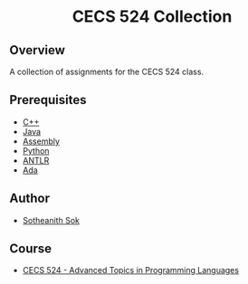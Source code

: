 <h1 align="center" style="border: none">CECS 524 Collection</h1>

## Overview
A collection of assignments for the CECS 524 class.

## Prerequisites
 - [C++](https://www.xilinx.com/)
 - [Java](https://www.oracle.com/java/technologies/javase-downloads.html)
 - [Assembly](https://en.wikipedia.org/wiki/MS-DOS)
 - [Python](https://www.python.org/)
 - [ANTLR](https://www.antlr.org/)
 - [Ada](https://en.wikipedia.org/wiki/Ada_(programming_language))

## Author
 - [Sotheanith Sok](https://github.com/sotheanith)

## Course
 - [CECS 524 - Advanced Topics in Programming Languages](http://catalog.csulb.edu/preview_course_nopop.php?catoid=5&coid=40027)
